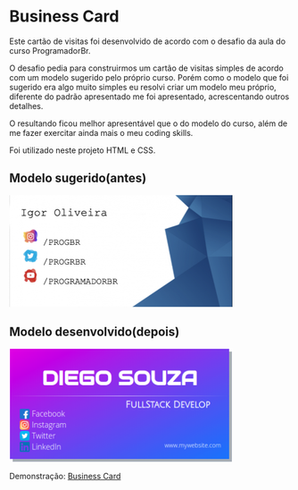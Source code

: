 # Business Card

Este cartão de visitas foi desenvolvido de acordo com o desafio da aula do curso ProgramadorBr.

O desafio pedia para construirmos um cartão de visitas simples de acordo com um modelo sugerido pelo próprio curso. Porém como o modelo que foi sugerido era algo muito simples eu resolvi criar um modelo meu próprio, diferente do padrão apresentado me foi apresentado, acrescentando outros detalhes. 

O resultando ficou melhor apresentável que o do modelo do curso, além de me fazer exercitar ainda mais o meu coding skills.

Foi utilizado neste projeto HTML e CSS.

## Modelo sugerido(antes)

<img src="./images/preview-old.png" width="400px">

## Modelo desenvolvido(depois)

<img src="./images/preview-new.png" width="400px">

Demonstração: <a href="https://diegosouza007.github.io/BusinessCard/">Business Card</a>
